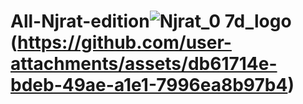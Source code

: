 # All-Njrat-edition![Njrat_0 7d_logo](https://github.com/user-attachments/assets/bfb07920-344a-4f7e-8b0e-f1e10e11a439) (https://github.com/user-attachments/assets/db61714e-bdeb-49ae-a1e1-7996ea8b97b4)
